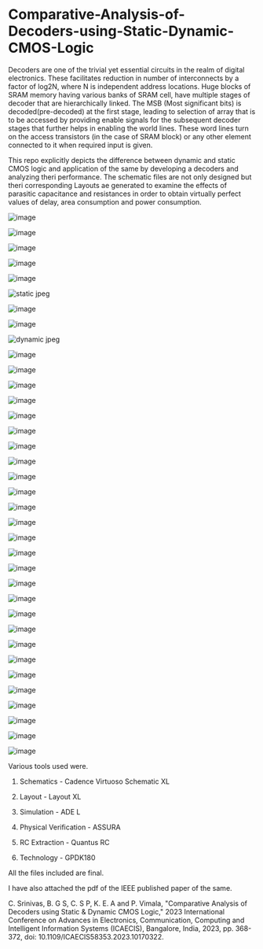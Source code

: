 # Comparative-Analysis-of-Decoders-using-Static-Dynamic-CMOS-Logic

Decoders are one of the trivial yet essential circuits in the realm of digital electronics. These facilitates reduction in number of interconnects by a factor of log2N, where N is independent address locations. Huge blocks of SRAM memory having various banks of SRAM cell, have multiple stages of decoder that are hierarchically linked. The MSB (Most significant bits) is decoded(pre-decoded) at the first stage, leading to selection of array that is to be accessed by providing enable signals for the subsequent decoder stages that further helps in enabling the world lines. These word lines turn on the access transistors (in the case of SRAM block) or any other element connected to it when required input is given. 


This repo explicitly depicts the difference between dynamic and static CMOS logic and application of the same by developing a decoders and analyzing theri performance.
The schematic files are not only designed but theri corresponding Layouts ae generated to examine the effects of parasitic capacitance and resistances in order to obtain virtually perfect values of delay, area consumption and power consumption.

![image](https://github.com/ChandanS15/Comparative-Analysis-of-Decoders-using-Static-Dynamic-CMOS-Logic/assets/82103081/91cf14ff-6104-4ace-b17e-c49fe5ee4f09)

![image](https://github.com/ChandanS15/Comparative-Analysis-of-Decoders-using-Static-Dynamic-CMOS-Logic/assets/82103081/ba36a135-4cc3-4212-b222-9150ebbf03d2)


![image](https://github.com/ChandanS15/Comparative-Analysis-of-Decoders-using-Static-Dynamic-CMOS-Logic/assets/82103081/63836c4f-a298-4086-9a2b-4f8ed9ad0c29)

![image](https://github.com/ChandanS15/Comparative-Analysis-of-Decoders-using-Static-Dynamic-CMOS-Logic/assets/82103081/2995a5d2-fdf7-4afe-bafa-449695847421)


![image](https://github.com/ChandanS15/Comparative-Analysis-of-Decoders-using-Static-Dynamic-CMOS-Logic/assets/82103081/7177100c-dd70-44b1-9c81-60b91ae30038)

![static jpeg](https://github.com/ChandanS15/Comparative-Analysis-of-Decoders-using-Static-Dynamic-CMOS-Logic/assets/82103081/f9a9a147-990c-4a73-b7b8-88ba076b5a88)

![image](https://github.com/ChandanS15/Comparative-Analysis-of-Decoders-using-Static-Dynamic-CMOS-Logic/assets/82103081/a4f17e66-4fc7-44ca-bcb8-14e3d02529e4)


![image](https://github.com/ChandanS15/Comparative-Analysis-of-Decoders-using-Static-Dynamic-CMOS-Logic/assets/82103081/46e94312-79ad-4ec0-8c4d-f8147b707738)

![dynamic jpeg](https://github.com/ChandanS15/Comparative-Analysis-of-Decoders-using-Static-Dynamic-CMOS-Logic/assets/82103081/3371e266-4c82-4027-9d98-d9cd6e066b43)

![image](https://github.com/ChandanS15/Comparative-Analysis-of-Decoders-using-Static-Dynamic-CMOS-Logic/assets/82103081/4371f630-ac31-4997-977e-9970c478cc64)

![image](https://github.com/ChandanS15/Comparative-Analysis-of-Decoders-using-Static-Dynamic-CMOS-Logic/assets/82103081/be36e3ad-5483-4b06-92f5-eb5e71fe5cb2)

![image](https://github.com/ChandanS15/Comparative-Analysis-of-Decoders-using-Static-Dynamic-CMOS-Logic/assets/82103081/274dd3d0-657b-43cb-8425-ca1febf28e7d)

![image](https://github.com/ChandanS15/Comparative-Analysis-of-Decoders-using-Static-Dynamic-CMOS-Logic/assets/82103081/cf8e14ec-c421-4912-8030-594371ce24aa)

![image](https://github.com/ChandanS15/Comparative-Analysis-of-Decoders-using-Static-Dynamic-CMOS-Logic/assets/82103081/0a8495e1-3b36-43d3-9153-7d57b9958da6)

![image](https://github.com/ChandanS15/Comparative-Analysis-of-Decoders-using-Static-Dynamic-CMOS-Logic/assets/82103081/98ccbf5f-22ba-487e-ac9b-319eb491f3dd)

![image](https://github.com/ChandanS15/Comparative-Analysis-of-Decoders-using-Static-Dynamic-CMOS-Logic/assets/82103081/f177b003-4b89-497e-b10f-eb3a8f3c2f70)

![image](https://github.com/ChandanS15/Comparative-Analysis-of-Decoders-using-Static-Dynamic-CMOS-Logic/assets/82103081/46692b68-2ea7-4f49-a663-7c5e1aa88b32)

![image](https://github.com/ChandanS15/Comparative-Analysis-of-Decoders-using-Static-Dynamic-CMOS-Logic/assets/82103081/7133d622-bb46-4e1f-99b9-472b0cb6ba76)


![image](https://github.com/ChandanS15/Comparative-Analysis-of-Decoders-using-Static-Dynamic-CMOS-Logic/assets/82103081/42e40eb4-c373-4f21-9385-09e7c1997286)

![image](https://github.com/ChandanS15/Comparative-Analysis-of-Decoders-using-Static-Dynamic-CMOS-Logic/assets/82103081/e71fd498-b59f-43d7-8b20-606fba96c44c)

![image](https://github.com/ChandanS15/Comparative-Analysis-of-Decoders-using-Static-Dynamic-CMOS-Logic/assets/82103081/05cd311e-3e15-4cdd-92a8-64f5305a62d8)

![image](https://github.com/ChandanS15/Comparative-Analysis-of-Decoders-using-Static-Dynamic-CMOS-Logic/assets/82103081/b8525b06-5361-4b60-82ca-db2d6bee011b)


![image](https://github.com/ChandanS15/Comparative-Analysis-of-Decoders-using-Static-Dynamic-CMOS-Logic/assets/82103081/f75a951b-cfda-4a81-8813-8d8ca29ac88c)

![image](https://github.com/ChandanS15/Comparative-Analysis-of-Decoders-using-Static-Dynamic-CMOS-Logic/assets/82103081/027508ea-eaf9-46b1-bae7-a36971028b44)


![image](https://github.com/ChandanS15/Comparative-Analysis-of-Decoders-using-Static-Dynamic-CMOS-Logic/assets/82103081/c2e7fc1c-9fd5-4822-811e-102df312d008)

![image](https://github.com/ChandanS15/Comparative-Analysis-of-Decoders-using-Static-Dynamic-CMOS-Logic/assets/82103081/55e03a2e-9653-48ed-83a8-37e8e70c80db)


![image](https://github.com/ChandanS15/Comparative-Analysis-of-Decoders-using-Static-Dynamic-CMOS-Logic/assets/82103081/1c9596a1-df6d-42c3-adc0-d4247288f22a)

![image](https://github.com/ChandanS15/Comparative-Analysis-of-Decoders-using-Static-Dynamic-CMOS-Logic/assets/82103081/1dfa9ea2-1276-4392-9572-243f5f50864c)

![image](https://github.com/ChandanS15/Comparative-Analysis-of-Decoders-using-Static-Dynamic-CMOS-Logic/assets/82103081/0cf4007d-d6af-40d3-b1f3-f292a02bd2d0)

![image](https://github.com/ChandanS15/Comparative-Analysis-of-Decoders-using-Static-Dynamic-CMOS-Logic/assets/82103081/b066fcdd-d781-4e83-bf57-3c7afe2acc51)


![image](https://github.com/ChandanS15/Comparative-Analysis-of-Decoders-using-Static-Dynamic-CMOS-Logic/assets/82103081/0a0cf352-5c7e-4b0c-a70e-6e7c69732f92)

![image](https://github.com/ChandanS15/Comparative-Analysis-of-Decoders-using-Static-Dynamic-CMOS-Logic/assets/82103081/062ae74c-9531-4b03-872f-4d2b84d6b3ae)

![image](https://github.com/ChandanS15/Comparative-Analysis-of-Decoders-using-Static-Dynamic-CMOS-Logic/assets/82103081/253e33c4-9754-45f2-ab1b-36e6aeb01dbe)

![image](https://github.com/ChandanS15/Comparative-Analysis-of-Decoders-using-Static-Dynamic-CMOS-Logic/assets/82103081/35afeb85-106a-494d-915e-4f3c5ed01fb6)


![image](https://github.com/ChandanS15/Comparative-Analysis-of-Decoders-using-Static-Dynamic-CMOS-Logic/assets/82103081/86b4cb89-4e81-4772-b2c5-2bf87e514d3e)

![image](https://github.com/ChandanS15/Comparative-Analysis-of-Decoders-using-Static-Dynamic-CMOS-Logic/assets/82103081/767985b2-8f7b-4c38-9cb7-ad496e40e27c)

Various tools used were.

1. Schematics            - Cadence Virtuoso Schematic XL

2. Layout                - Layout XL

3. Simulation            - ADE L

4. Physical Verification - ASSURA

5. RC Extraction         - Quantus RC

6. Technology            - GPDK180


All the files included are final.

I have also attached the pdf of the IEEE published paper of the same.

C. Srinivas, B. G S, C. S P, K. E. A and P. Vimala, "Comparative Analysis of Decoders using Static & Dynamic CMOS Logic," 2023 International Conference on Advances in Electronics, Communication, Computing and Intelligent Information Systems (ICAECIS), Bangalore, India, 2023, pp. 368-372, doi: 10.1109/ICAECIS58353.2023.10170322.
